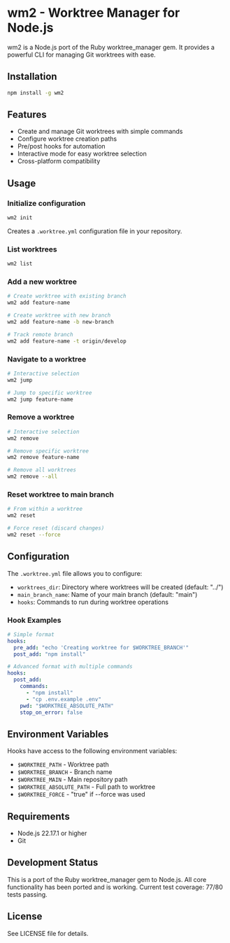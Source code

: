 # wm2 - Worktree Manager for Node.js

wm2 is a Node.js port of the Ruby worktree_manager gem. It provides a powerful CLI for managing Git worktrees with ease.

## Installation

```bash
npm install -g wm2
```

## Features

- Create and manage Git worktrees with simple commands
- Configure worktree creation paths
- Pre/post hooks for automation
- Interactive mode for easy worktree selection
- Cross-platform compatibility

## Usage

### Initialize configuration

```bash
wm2 init
```

Creates a `.worktree.yml` configuration file in your repository.

### List worktrees

```bash
wm2 list
```

### Add a new worktree

```bash
# Create worktree with existing branch
wm2 add feature-name

# Create worktree with new branch
wm2 add feature-name -b new-branch

# Track remote branch
wm2 add feature-name -t origin/develop
```

### Navigate to a worktree

```bash
# Interactive selection
wm2 jump

# Jump to specific worktree
wm2 jump feature-name
```

### Remove a worktree

```bash
# Interactive selection
wm2 remove

# Remove specific worktree
wm2 remove feature-name

# Remove all worktrees
wm2 remove --all
```

### Reset worktree to main branch

```bash
# From within a worktree
wm2 reset

# Force reset (discard changes)
wm2 reset --force
```

## Configuration

The `.worktree.yml` file allows you to configure:

- `worktrees_dir`: Directory where worktrees will be created (default: "../")
- `main_branch_name`: Name of your main branch (default: "main")
- `hooks`: Commands to run during worktree operations

### Hook Examples

```yaml
# Simple format
hooks:
  pre_add: "echo 'Creating worktree for $WORKTREE_BRANCH'"
  post_add: "npm install"

# Advanced format with multiple commands
hooks:
  post_add:
    commands:
      - "npm install"
      - "cp .env.example .env"
    pwd: "$WORKTREE_ABSOLUTE_PATH"
    stop_on_error: false
```

## Environment Variables

Hooks have access to the following environment variables:
- `$WORKTREE_PATH` - Worktree path
- `$WORKTREE_BRANCH` - Branch name
- `$WORKTREE_MAIN` - Main repository path
- `$WORKTREE_ABSOLUTE_PATH` - Full path to worktree
- `$WORKTREE_FORCE` - "true" if --force was used

## Requirements

- Node.js 22.17.1 or higher
- Git

## Development Status

This is a port of the Ruby worktree_manager gem to Node.js. All core functionality has been ported and is working. Current test coverage: 77/80 tests passing.

## License

See LICENSE file for details.
